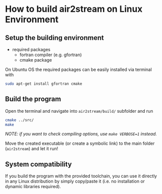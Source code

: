 # How to build air2stream on Linux Environment

## Setup the building environment
* required packages
    * fortran compiler (e.g. gfortran)
    * cmake package

On Ubuntu OS the required packages can be easily installed via terminal with

~~~bash
sudo apt-get install gfortran cmake
~~~

## Build the program

Open the terminal and navigate into `air2stream/build/` subfolder and run

~~~bash
cmake ../src/
make
~~~

*NOTE: if you want to check compiling options, use `make VERBOSE=1` instead.*

Move the created executable (or create a symbolic link) to the main folder (`air2stream`) and let it run!

## System compatibility
If you build the program with the provided toolchain, you can use it directly in any Linux distribution by simply copy/paste it (i.e. no installation or dynamic libraries required).